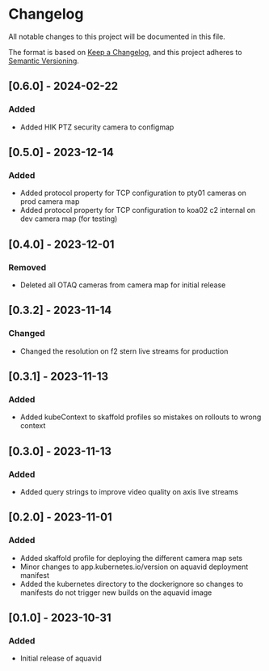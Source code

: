 # Changelog

All notable changes to this project will be documented in this file.

The format is based on [Keep a Changelog](https://keepachangelog.com/en/1.0.0/),
and this project adheres to [Semantic Versioning](https://semver.org/spec/v2.0.0.html).

## [0.6.0] - 2024-02-22

### Added

- Added HIK PTZ security camera to configmap


## [0.5.0] - 2023-12-14

### Added

- Added protocol property for TCP configuration to pty01 cameras on prod camera map
- Added protocol property for TCP configuration to koa02 c2 internal on dev camera map (for testing)

## [0.4.0] - 2023-12-01

### Removed

- Deleted all OTAQ cameras from camera map for initial release

## [0.3.2] - 2023-11-14

### Changed

- Changed the resolution on f2 stern live streams for production

## [0.3.1] - 2023-11-13

### Added

- Added kubeContext to skaffold profiles so mistakes on rollouts to wrong context

## [0.3.0] - 2023-11-13

### Added

- Added query strings to improve video quality on axis live streams


## [0.2.0] - 2023-11-01

### Added

- Added skaffold profile for deploying the different camera map sets
- Minor changes to app.kubernetes.io/version on aquavid deployment manifest
- Added the kubernetes directory to the dockerignore so changes to manifests do not trigger new builds on the aquavid image


## [0.1.0] - 2023-10-31

### Added

- Initial release of aquavid
